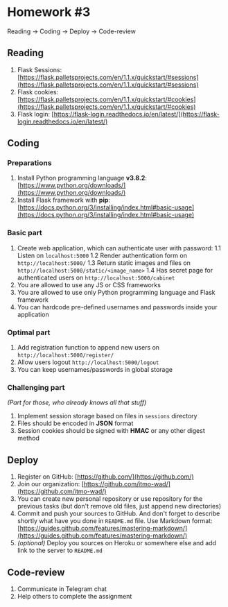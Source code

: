 # Homework #3

Reading → Coding → Deploy → Code-review

## Reading

1. Flask Sessions: [https://flask.palletsprojects.com/en/1.1.x/quickstart/#sessions](https://flask.palletsprojects.com/en/1.1.x/quickstart/#sessions)
2. Flask cookies: [https://flask.palletsprojects.com/en/1.1.x/quickstart/#cookies](https://flask.palletsprojects.com/en/1.1.x/quickstart/#cookies)
3. Flask login: [https://flask-login.readthedocs.io/en/latest/](https://flask-login.readthedocs.io/en/latest/)

## Coding

### Preparations

1. Install Python programming language **v3.8.2**: [https://www.python.org/downloads/](https://www.python.org/downloads/)
2. Install Flask framework with **pip**: [https://docs.python.org/3/installing/index.html#basic-usage](https://docs.python.org/3/installing/index.html#basic-usage)

### Basic part

1. Create web application, which can authenticate user with password:
    1.1 Listen on `localhost:5000`
    1.2 Render authentication form on `http://localhost:5000/`
    1.3 Return static images and files on `http://localhost:5000/static/<image_name>`
    1.4 Has secret page for authenticated users on `http://localhost:5000/cabinet`
2. You are allowed to use any JS or CSS frameworks
3. You are allowed to use only Python programming language and Flask framework
4. You can hardcode pre-defined usernames and passwords inside your application

### Optimal part

1. Add registration function to append new users on `http://localhost:5000/register/`
2. Allow users logout `http://localhost:5000/logout`
3. You can keep usernames/passwords in global storage

### Challenging part

*(Part for those, who already knows all that stuff)*

1. Implement session storage based on files in `sessions` directory
2. Files should be encoded in **JSON** format
3. Session cookies should be signed with **HMAC** or any other digest method

## Deploy

1. Register on GitHub: [https://github.com/](https://github.com/)
2. Join our organization: [https://github.com/itmo-wad/](https://github.com/itmo-wad/)
3. You can create new personal repository or use repository for the previous tasks (but don't remove old files, just append new directories)
4. Commit and push your sources to GitHub. And don't forget to describe shortly what have you done in `README.md` file. Use Markdown format: [https://guides.github.com/features/mastering-markdown/](https://guides.github.com/features/mastering-markdown/)
5. *(optional)* Deploy you sources on Heroku or somewhere else and add link to the server to `README.md`

## Code-review

1. Communicate in Telegram chat
2. Help others to complete the assignment